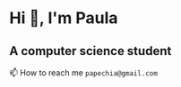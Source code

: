 # Hi :wave:, I'm Paula
## A computer science student

:mailbox: How to reach me `papechia@gmail.com`


